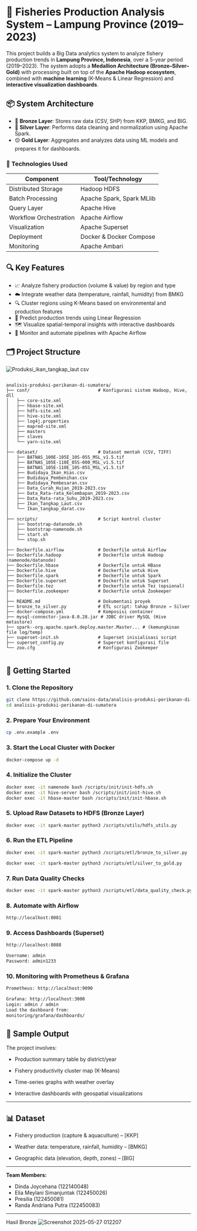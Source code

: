 
# 🎣 Fisheries Production Analysis System – Lampung Province (2019–2023)

This project builds a Big Data analytics system to analyze fishery production trends in **Lampung Province, Indonesia**, over a 5-year period (2019–2023). The system adopts a **Medallion Architecture (Bronze–Silver–Gold)** with processing built on top of the **Apache Hadoop ecosystem**, combined with **machine learning** (K-Means & Linear Regression) and **interactive visualization dashboards**.

## 📦 System Architecture

- 🔹 **Bronze Layer**: Stores raw data (CSV, SHP) from KKP, BMKG, and BIG.
- 🔸 **Silver Layer**: Performs data cleaning and normalization using Apache Spark.
- 🟡 **Gold Layer**: Aggregates and analyzes data using ML models and prepares it for dashboards.

### 🔧 Technologies Used

| Component        | Tool/Technology             |
|------------------|-----------------------------|
| Distributed Storage | Hadoop HDFS               |
| Batch Processing  | Apache Spark, Spark MLlib   |
| Query Layer       | Apache Hive                 |
| Workflow Orchestration | Apache Airflow        |
| Visualization     | Apache Superset             |
| Deployment        | Docker & Docker Compose     |
| Monitoring        | Apache Ambari               |

## 🔍 Key Features

- 📈 Analyze fishery production (volume & value) by region and type
- ☁️ Integrate weather data (temperature, rainfall, humidity) from BMKG
- 🔍 Cluster regions using K-Means based on environmental and production features
- 🔮 Predict production trends using Linear Regression
- 🗺️ Visualize spatial-temporal insights with interactive dashboards
- 🔄 Monitor and automate pipelines with Apache Airflow

## 🗂️ Project Structure

![Produksi_ikan_tangkap_laut csv](https://github.com/user-attachments/assets/d3bfe7e1-0376-43e5-b934-58bcc5594514)


```

analisis-produksi-perikanan-di-sumatera/
├── conf/                          # Konfigurasi sistem Hadoop, Hive, dll
│   ├── core-site.xml
│   ├── hbase-site.xml
│   ├── hdfs-site.xml
│   ├── hive-site.xml
│   ├── log4j.properties
│   ├── mapred-site.xml
│   ├── masters
│   ├── slaves
│   └── yarn-site.xml
│
├── dataset/                       # Dataset mentah (CSV, TIFF)
│   ├── BATNAS_100E-105E_10S-05S_MSL_v1.5.tif
│   ├── BATNAS_105E-110E_05S-000_MSL_v1.5.tif
│   ├── BATNAS_105E-110E_10S-05S_MSL_v1.5.tif
│   ├── Budidaya_Ikan_Hias.csv
│   ├── Budidaya_Pembenihan.csv
│   ├── Budidaya_Pembesaran.csv
│   ├── Data_Curah_Hujan_2019-2023.csv
│   ├── Data_Rata-rata_Kelembapan_2019-2023.csv
│   ├── Data_Rata-rata_Suhu_2019-2023.csv
│   ├── Ikan_Tangkap_Laut.csv
│   └── Ikan_tangkap_darat.csv
│
├── scripts/                       # Script kontrol cluster
│   ├── bootstrap-datanode.sh
│   ├── bootstrap-namenode.sh
│   ├── start.sh
│   └── stop.sh
│
├── Dockerfile.airflow             # Dockerfile untuk Airflow
├── Dockerfile.hadoop              # Dockerfile untuk Hadoop (namenode/datanode)
├── Dockerfile.hbase               # Dockerfile untuk HBase
├── Dockerfile.hive                # Dockerfile untuk Hive
├── Dockerfile.spark               # Dockerfile untuk Spark
├── Dockerfile.superset            # Dockerfile untuk Superset
├── Dockerfile.tez                 # Dockerfile untuk Tez (opsional)
├── Dockerfile.zookeeper           # Dockerfile untuk Zookeeper
│
├── README.md                      # Dokumentasi proyek
├── bronze_to_silver.py            # ETL script: tahap Bronze → Silver
├── docker-compose.yml             # Komposisi container
├── mysql-connector-java-8.0.28.jar # JDBC driver MySQL (Hive metastore)
├── spark--org.apache.spark.deploy.master.Master... # (kemungkinan file log/temp)
├── superset-init.sh               # Superset inisialisasi script
├── superset_config.py             # Superset konfigurasi file
└── zoo.cfg                        # Konfigurasi Zookeeper


````

## 🚀 Getting Started

### 1. Clone the Repository
```bash
git clone https://github.com/sains-data/analisis-produksi-perikanan-di-sumatera.git
cd analisis-produksi-perikanan-di-sumatera

````
### 2. Prepare Your Environment

```bash
cp .env.example .env 
```

### 3. Start the Local Cluster with Docker

```bash
docker-compose up -d
```

### 4. Initialize the Cluster

```bash
docker exec -it namenode bash /scripts/init/init-hdfs.sh
docker exec -it hive-server bash /scripts/init/init-hive.sh
docker exec -it hbase-master bash /scripts/init/init-hbase.sh
```
### 5. Upload Raw Datasets to HDFS (Bronze Layer)

```bash
docker exec -it spark-master python3 /scripts/utils/hdfs_utils.py
```

### 6. Run the ETL Pipeline

```bash
docker exec -it spark-master python3 /scripts/etl/bronze_to_silver.py
```
```bash
docker exec -it spark-master python3 /scripts/etl/silver_to_gold.py
```

### 7. Run Data Quality Checks

```bash
docker exec -it spark-master python3 /scripts/etl/data_quality_check.py
```
### 8. Automate with Airflow

```bash
http://localhost:8081
```

### 9. Access Dashboards (Superset)

```bash
http://localhost:8088
```

```bash
Username: admin
Password: admin1233
```

### 10. Monitoring with Prometheus & Grafana

```bash
Prometheus: http://localhost:9090

Grafana: http://localhost:3000
Login: admin / admin
Load the dashboard from:
monitoring/grafana/dashboards/
```

## 📖 **Sample Output**

The project involves:

- Production summary table by district/year

- Fishery productivity cluster map (K-Means)

- Time-series graphs with weather overlay

- Interactive dashboards with geospatial visualizations

---
## **📊 Dataset**
- Fishery production (capture & aquaculture) – [KKP]

- Weather data: temperature, rainfall, humidity – [BMKG]

- Geographic data (elevation, depth, zones) – [BIG]

---

**Team Members:**  
- Dinda Joycehana (122140048)
- Elia Meylani Simanjuntak (122450026)
- Presilia (122450081)
- Randa Andriana Putra (122450083)

---
Hasil Bronze
![Screenshot 2025-05-27 012207](https://github.com/user-attachments/assets/b2688edc-aeab-4297-8a1a-a424b23be1cf)

